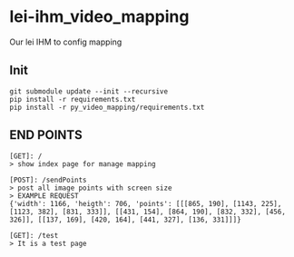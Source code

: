 # lei-ihm_video_mapping
Our lei IHM to config mapping

## Init
    git submodule update --init --recursive
    pip install -r requirements.txt
    pip install -r py_video_mapping/requirements.txt

## END POINTS

    [GET]: /
    > show index page for manage mapping
    
    [POST]: /sendPoints
    > post all image points with screen size
    > EXAMPLE REQUEST
    {'width': 1166, 'heigth': 706, 'points': [[[865, 190], [1143, 225], [1123, 382], [831, 333]], [[431, 154], [864, 190], [832, 332], [456, 326]], [[137, 169], [420, 164], [441, 327], [136, 331]]]}
    
    [GET]: /test
    > It is a test page